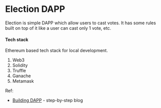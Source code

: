 # Election DAPP

Election is simple DAPP which allow users to cast votes. It has some rules built on top of it like a user can cast only 1 vote, etc.

#### Tech stack

Ethereum based tech stack for local development.

1. Web3
2. Solidity
3. Truffle
4. Ganache
5. Metamask

Ref:

- [Building DAPP](https://medium.com/heptagon/step-by-step-guide-to-build-a-dapp-a-homo-sapiens-2-day-love-affair-with-ethereum-dapp-de2b0dea12f1) - step-by-step blog
